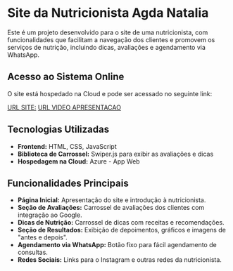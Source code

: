 # Site da Nutricionista Agda Natalia

Este é um projeto desenvolvido para o site de uma nutricionista, com funcionalidades que facilitam a navegação dos clientes e promovem os serviços de nutrição, incluindo dicas, avaliações e agendamento via WhatsApp.

## Acesso ao Sistema Online

O site está hospedado na Cloud e pode ser acessado no seguinte link:

[URL SITE:](https://agdanathalianutri-c6htd7csgbffdefb.brazilsouth-01.azurewebsites.net/)
[URL VIDEO APRESENTACAO](https://www.youtube.com/watch?v=oJSsy4k17aQ)

## Tecnologias Utilizadas

- **Frontend:** HTML, CSS, JavaScript
- **Biblioteca de Carrossel:** Swiper.js para exibir as avaliações e dicas
- **Hospedagem na Cloud:** Azure - App Web 

## Funcionalidades Principais

- **Página Inicial:** Apresentação do site e introdução à nutricionista.
- **Seção de Avaliações:** Carrossel de avaliações dos clientes com integração ao Google.
- **Dicas de Nutrição:** Carrossel de dicas com receitas e recomendações.
- **Seção de Resultados:** Exibição de depoimentos, gráficos e imagens de "antes e depois".
- **Agendamento via WhatsApp:** Botão fixo para fácil agendamento de consultas.
- **Redes Sociais:** Links para o Instagram e outras redes da nutricionista.
